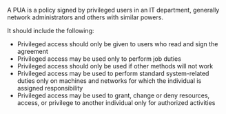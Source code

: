 A PUA is a policy signed by privileged users in an IT department, generally network administrators and others with similar powers.

It should include the following:
- Privileged access should only be given to users who read and sign the agreement
- Privileged access may be used only to perform job duties
- Privileged access should only be used if other methods will not work
- Privileged access may be used to perform standard system-related duties only on machines and networks for which the individual is assigned responsibility
- Privileged access may be used to grant, change or deny resources, access, or privilege to another individual only for authorized activities